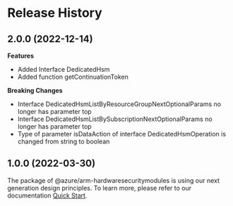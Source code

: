 # Release History
    
## 2.0.0 (2022-12-14)
    
**Features**

  - Added Interface DedicatedHsm
  - Added function getContinuationToken

**Breaking Changes**

  - Interface DedicatedHsmListByResourceGroupNextOptionalParams no longer has parameter top
  - Interface DedicatedHsmListBySubscriptionNextOptionalParams no longer has parameter top
  - Type of parameter isDataAction of interface DedicatedHsmOperation is changed from string to boolean
    
    
## 1.0.0 (2022-03-30)

The package of @azure/arm-hardwaresecuritymodules is using our next generation design principles. To learn more, please refer to our documentation [Quick Start](https://aka.ms/js-track2-quickstart).
